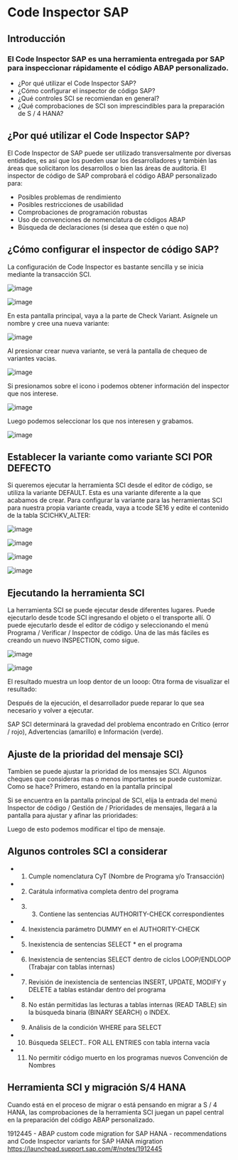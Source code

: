 # Code Inspector SAP

## Introducción
### El Code Inspector SAP es una herramienta entregada por SAP para inspeccionar rápidamente el código ABAP personalizado.

* ¿Por qué utilizar el Code Inspector SAP?
* ¿Cómo configurar el inspector de código SAP?
* ¿Qué controles SCI se recomiendan en general?
* ¿Qué comprobaciones de SCI son imprescindibles para la preparación de S / 4 HANA?

## ¿Por qué utilizar el Code Inspector SAP?

El Code Inspector de SAP puede ser utilizado transversalmente por diversas entidades, es así que los pueden usar los desarrolladores y también las áreas que solicitaron los desarrollos o bien las áreas de auditoria. El inspector de código de SAP comprobará el código ABAP personalizado para:

* Posibles problemas de rendimiento
* Posibles restricciones de usabilidad
* Comprobaciones de programación robustas
* Uso de convenciones de nomenclatura de códigos ABAP
* Búsqueda de declaraciones (si desea que estén o que no)





## ¿Cómo configurar el inspector de código SAP?
La configuración de Code Inspector es bastante sencilla y se inicia mediante la transacción SCI.


![image](https://user-images.githubusercontent.com/89666916/134057789-49dbcafe-5fc2-4cea-a253-8a7883c469b3.png)

![image](https://user-images.githubusercontent.com/89666916/134057739-42be27d8-233d-4fc3-af2b-ce097bc86fc5.png)


En esta pantalla principal, vaya a la parte de Check Variant. Asígnele un nombre y  cree una nueva variante:

![image](https://user-images.githubusercontent.com/89666916/134057862-0b65388a-7878-43d4-b034-fdaf9baba625.png)


Al presionar crear nueva variante, se verá la pantalla de chequeo de variantes vacias.
 
![image](https://user-images.githubusercontent.com/89666916/134057900-4d33ab82-dd08-473b-9e4c-51adefc4897d.png)


Si presionamos sobre el icono i podemos obtener información del inspector que nos interese.

![image](https://user-images.githubusercontent.com/89666916/134057937-be2144da-cd42-4596-9eab-63de2d23495a.png)


Luego podemos seleccionar los que nos interesen y grabamos.
 
![image](https://user-images.githubusercontent.com/89666916/134057956-03a7e936-5f07-48fb-ae42-266ae480d0c6.png)

## Establecer la variante como variante SCI POR DEFECTO
Si queremos ejecutar la herramienta SCI desde el editor de código, se utiliza la variante DEFAULT. Esta es una variante diferente a la que acabamos de crear. Para configurar la variante para las herramientas SCI para nuestra propia variante creada, vaya a tcode SE16 y edite el contenido de la tabla SCICHKV_ALTER:
 
 
 ![image](https://user-images.githubusercontent.com/89666916/134057982-5834aae1-ddf7-4df3-80a8-02dd05434d0e.png)

![image](https://user-images.githubusercontent.com/89666916/134058001-420137a6-2e0e-43c9-a7a6-07f1ad9a401d.png)

![image](https://user-images.githubusercontent.com/89666916/134058020-a08c730a-0293-427f-9672-5e2953da083c.png)

![image](https://user-images.githubusercontent.com/89666916/134058043-81f0743b-c407-4681-940d-3b4c239f55dc.png)


 

## Ejecutando la herramienta SCI
La herramienta SCI se puede ejecutar desde diferentes lugares. Puede ejecutarlo desde tcode SCI ingresando el objeto o el transporte allí. O puede ejecutarlo desde el editor de código y seleccionando el menú Programa / Verificar / Inspector de código.
Una de las más fáciles es creando un nuevo INSPECTION, como sigue.
 
![image](https://user-images.githubusercontent.com/89666916/134058071-61198a4c-17e0-4a19-98f8-6ff326a412df.png)

![image](https://user-images.githubusercontent.com/89666916/134058090-267bf066-61e4-4686-a390-7de6db9600f9.png)

 

 
 
El resultado muestra un loop dentor de un looop:
Otra forma de visualizar el resultado:
 

Después de la ejecución, el desarrollador puede reparar lo que sea necesario y volver a ejecutar.

SAP SCI determinará la gravedad del problema encontrado en Crítico (error / rojo), Advertencias (amarillo) e Información (verde).

## Ajuste de la prioridad del mensaje SCI}
Tambien se puede ajustar la prioridad de los mensajes SCI. Algunos cheques que consideras mas o menos importantes se puede customizar.
Como se hace?
Primero, estando en la pantalla principal
 

 


Si se encuentra en la pantalla principal de SCI, elija la entrada del menú Inspector de código / Gestión de / Prioridades de mensajes, llegará a la pantalla para ajustar y afinar las prioridades:
 
Luego de esto podemos modificar el tipo de mensaje.
 

## Algunos  controles SCI a considerar
* 1.	Cumple nomenclatura CyT (Nombre de Programa y/o Transacción)
* 2.	Carátula informativa completa dentro del programa
* 3.	3.	Contiene las sentencias AUTHORITY-CHECK correspondientes
* 4.	Inexistencia parámetro DUMMY en el AUTHORITY-CHECK
* 5.	Inexistencia de sentencias SELECT * en el programa
* 6.	Inexistencia de sentencias SELECT  dentro de ciclos LOOP/ENDLOOP (Trabajar con tablas internas)
* 7.	Revisión de inexistencia de sentencias INSERT, UPDATE, MODIFY y DELETE a tablas estándar dentro del programa
* 8.	No están permitidas las lecturas a tablas internas (READ TABLE) sin la búsqueda binaria (BINARY SEARCH) o INDEX.
* 9.	Análisis de la condición WHERE para SELECT
* 10.	Búsqueda SELECT.. FOR ALL ENTRIES con tabla interna vacía
* 11.	No permitir código muerto en los programas nuevos Convención de Nombres


## Herramienta SCI y migración S/4 HANA
Cuando está en el proceso de migrar o está pensando en migrar a S / 4 HANA, las comprobaciones de la herramienta SCI juegan un papel central en la preparación del código ABAP personalizado.

1912445 - ABAP custom code migration for SAP HANA - recommendations and Code Inspector variants for SAP HANA migration
https://launchpad.support.sap.com/#/notes/1912445


